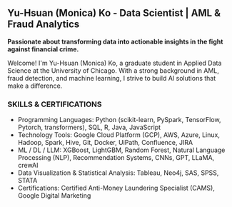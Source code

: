 <!--
**yuhsuanko/yuhsuanko** is a ✨ _special_ ✨ repository because its `README.md` (this file) appears on your GitHub profile.

Here are some ideas to get you started:

- 🔭 I’m currently working on ...
- 🌱 I’m currently learning ...
- 👯 I’m looking to collaborate on ...
- 🤔 I’m looking for help with ...
- 💬 Ask me about ...
- 📫 How to reach me: ...
- 😄 Pronouns: ...
- ⚡ Fun fact: ...
-->

## Yu-Hsuan (Monica) Ko - Data Scientist | AML & Fraud Analytics

**Passionate about transforming data into actionable insights in the fight against financial crime.**

Welcome! I'm Yu-Hsuan (Monica) Ko, a graduate student in Applied Data Science at the University of Chicago. With a strong background in AML, fraud detection, and machine learning, I strive to build AI solutions that make a difference.


### SKILLS & CERTIFICATIONS
- Programming Languages: Python (scikit-learn, PySpark, TensorFlow, Pytorch, transformers), SQL, R, Java, JavaScript
- Technology Tools: Google Cloud Platform (GCP), AWS, Azure, Linux, Hadoop, Spark, Hive, Git, Docker, UiPath, Confluence, JIRA
- ML / DL / LLM: XGBoost, LightGBM, Random Forest, Natural Language Processing (NLP), Recommendation Systems, CNNs, GPT, LLaMA, crewAI
- Data Visualization & Statistical Analysis: Tableau, Neo4j, SAS, SPSS, STATA
- Certifications: Certified Anti-Money Laundering Specialist (CAMS), Google Digital Marketing
